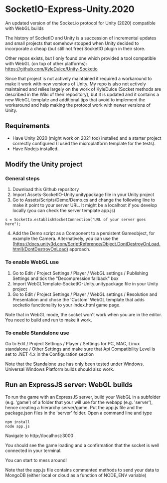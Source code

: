 # SocketIO-Express-Unity.2020
An updated version of the Socket.io protocol for Unity (2020) compatible with WebGL builds

The history of SocketIO and Unity is a succession of incremental updates and small projects that somehow stopped when Unity decided to incorporate a cheap (but still not free) SocketIO plugin in their store.

Other repos exists, but I only found one which provided a tool compatible with WebGL (on top of other platforms):
https://github.com/KyleDulce/Unity-Socketio

Since that project is not actively maintained it required a workaround to make it work with new versions of Unity. My repo is also not actively maintained and relies largely on the work of KyleDulce (Socket methods are described in the Wiki of their repository), but it is updated and it contains a new WebGL template and additional tips that avoid to implement the workaround and help making the protocol work with newer versions of Unity.

## Requirements
- Have Unity 2020 (might work on 2021 too) installed and a starter project correctly configured (I used the microplatform template for the tests).
- Have Nodejs installed.

## Modify the Unity project

### General steps
1. Download this Github repository
2. Import Assets-SocketIO-Unity.unitypackage file in your Unity project
3. Go to Assets/Scripts/Demo/Demo.cs and change the following line to make it point to your server URL. It might be a localhost if you develop locally (you can check the server template app.js)
```
s = SocketIo.establishSocketConnection("URL of your server goes here");
```
4. Add the Demo script as a Component to a persistent Gameobject, for example the Camera. Alternatively, you can use the [https://docs.unity3d.com/ScriptReference/Object.DontDestroyOnLoad.html](DontDestroyOnLoad) approach.

### To enable WebGL use

1. Go to Edit / Project Settings / Player / WebGL settings / Publishing Settings and tick the "Decompression fallback" box
2. Import WebGLTemplate-SocketIO-Unity.unitypackage file in your Unity project
3. Go to Edit / Project Settings / Player / WebGL settings / Resolution and Presentation and chose the 'Custom' WebGL template that adds socketio functionality to your index.html game page.

Note that in WebGL mode, the socket won't work when you are in the editor. You need to build and run to make it work.

### To enable Standalone use
Go to Edit / Project Settings / Player / Settings for PC, MAC, Linux standalone / Other Settings and make sure that Api Compatibility Level is set to .NET 4.x in the Configuration section

Note that the Standalone use has only been tested under Windows.
Universal Windows Platform builds should also work.

## Run an ExpressJS server: WebGL builds

To run the game with an ExpressJS server, build your WebGL in a subfolder (e.g. 'game') of a folder that your will use for the webapp (e.g. 'server'), hence creating a hierarchy server/game.
Put the app.js file and the package.json files in the 'server' folder.
Open a command line and type
```
npm install
node app.js
```
Navigate to http://localhost:3000

You should see the game loading and a confirmation that the socket is well connected in your terminal.

You can start to mess around!

Note that the app.js file contains commented methods to send your data to MongoDB (either local or cloud as a function of NODE_ENV variable)